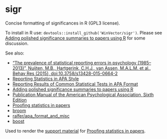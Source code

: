 # sigr
Concise formatting of significances in R (GPL3 license).

To install in R use: <code>devtools::install_github('WinVector/sigr')</code>. Please see [Adding polished significance summaries to papers using R](http://www.win-vector.com/blog/2016/10/adding-polished-significance-summaries-to-papers-using-r/) for some discussion.

See also:

  * [“The prevalence of statistical reporting errors in psychology (1985–2013)”, Nuijten, M.B., Hartgerink, C.H.J., van Assen, M.A.L.M. et al., Behav Res (2015), doi:10.3758/s13428-015-0664-2](http://link.springer.com/article/10.3758%2Fs13428-015-0664-2)
  * [Reporting Statistics in APA Style](http://my.ilstu.edu/~jhkahn/apastats.html)
  * [Reporting Results of Common Statistical Tests in APA Format](https://depts.washington.edu/psych/files/writing_center/stats.pdf)
  * [Adding polished significance summaries to papers using R](http://www.win-vector.com/blog/2016/10/adding-polished-significance-summaries-to-papers-using-r/)
  * [Publication Manual of the American Psychological Association, Sixth Edition](http://www.apastyle.org/manual/)
  * [Proofing statistics in papers](http://www.win-vector.com/blog/2016/10/proofing-statistics-in-papers/)
  * [broom](https://cran.r-project.org/package=broom)
  * [ralfer/apa_format_and_misc](https://github.com/ralfer/apa_format_and_misc)
  * [boost](https://cran.r-project.org/package=boost)

Used to render the [support material](http://www.win-vector.com/blog/2016/10/proofing-statistics-in-papers/) for [Proofing statistics in papers](http://www.win-vector.com/blog/2016/10/proofing-statistics-in-papers/).
